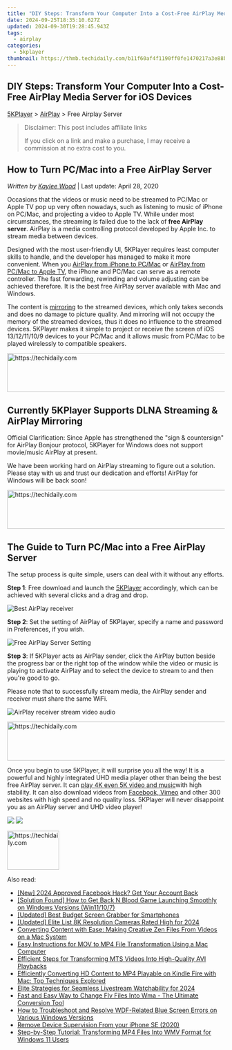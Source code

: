 ```yaml
---
title: "DIY Steps: Transform Your Computer Into a Cost-Free AirPlay Media Server for iOS Devices"
date: 2024-09-25T18:35:10.627Z
updated: 2024-09-30T19:28:45.943Z
tags:
  - airplay
categories:
  - 5kplayer
thumbnail: https://thmb.techidaily.com/b11f60af4f1190ff0fe1470217a3e88ba5ec7f084c8dd4d5a027c3574d3f04e3.jpg
---
```


## DIY Steps: Transform Your Computer Into a Cost-Free AirPlay Media Server for iOS Devices

[5KPlayer](https://tools.techidaily.com/5kplayer/products/) \> [AirPlay](https://tools.techidaily.com/5kplayer/airplay/) \> Free Airplay Server

>  Disclaimer: This post includes affiliate links
>
>  If you click on a link and make a purchase, I may receive a commission at no extra cost to you.
>

## How to Turn PC/Mac into a Free AirPlay Server

 _Written by [Kaylee Wood](https://www.quora.com/profile/Amanda-Hu-21)_ | Last update: April 28, 2020

Occasions that the videos or music need to be streamed to PC/Mac or Apple TV pop up very often nowadays, such as listening to music of iPhone on PC/Mac, and projecting a video to Apple TV. While under most circumstances, the streaming is failed due to the lack of **free AirPlay server**. AirPlay is a media controlling protocol developed by Apple Inc. to stream media between devices. 

Designed with the most user-friendly UI, 5KPlayer requires least computer skills to handle, and the developer has managed to make it more convenient. When you [AirPlay from iPhone to PC/Mac](https://tools.techidaily.com/5kplayer/airplay/) or [AirPlay from PC/Mac to Apple TV](https://tools.techidaily.com/5kplayer/airplay/), the iPhone and PC/Mac can serve as a remote controller. The fast forwarding, rewinding and volume adjusting can be achieved therefore. It is the best free AirPlay server available with Mac and Windows.

The content is [mirroring](https://tools.techidaily.com/5kplayer/airplay/) to the streamed devices, which only takes seconds and does no damage to picture quality. And mirroring will not occupy the memory of the streamed devices, thus it does no influence to the streamed devices. 5KPlayer makes it simple to project or receive the screen of iOS 13/12/11/10/9 devices to your PC/Mac and it allows music from PC/Mac to be played wirelessly to compatible speakers. 

<!-- affiliate ads begin -->
<a href="https://unicoeye.pxf.io/c/5597632/2134239/18498" target="_top" id="2134239">
  <img src="//a.impactradius-go.com/display-ad/18498-2134239" border="0" alt="https://techidaily.com" width="721" height="90"/>
</a>
<img height="0" width="0" src="https://unicoeye.pxf.io/i/5597632/2134239/18498" style="position:absolute;visibility:hidden;" border="0" />
<!-- affiliate ads end -->

## Currently **5KPlayer** Supports DLNA Streaming & AirPlay Mirroring

Official Clarification: Since Apple has strengthened the "sign & countersign" for AirPlay Bonjour protocol, 5KPlayer for Windows does not support movie/music AirPlay at present.

We have been working hard on AirPlay streaming to figure out a solution. Please stay with us and trust our dedication and efforts! AirPlay for Windows will be back soon!

<!-- affiliate ads begin -->
<a href="https://ephamedtechinc.pxf.io/c/5597632/2137211/26400" target="_top" id="2137211">
  <img src="//a.impactradius-go.com/display-ad/26400-2137211" border="0" alt="https://techidaily.com" width="728" height="90"/>
</a>
<img height="0" width="0" src="https://ephamedtechinc.pxf.io/i/5597632/2137211/26400" style="position:absolute;visibility:hidden;" border="0" />
<!-- affiliate ads end -->

## The Guide to Turn PC/Mac into a Free AirPlay Server

The setup process is quite simple, users can deal with it without any efforts.

**Step 1**: Free download and launch the [5KPlayer](https://tools.techidaily.com/5kplayer/products/) accordingly, which can be achieved with several clicks and a drag and drop.

![Best AirPlay receiver](https://www.5kplayer.com/airplay/img/youtube-0119-01.jpg) 

**Step 2**: Set the setting of AirPlay of 5KPlayer, specify a name and password in Preferences, if you wish.

![Free AirPlay Server Setting](https://www.5kplayer.com/airplay/img/5k-free-airplay-server-trl-020901.jpg) 

**Step 3**: If 5KPlayer acts as AirPlay sender, click the AirPlay button beside the progress bar or the right top of the window while the video or music is playing to activate AirPlay and to select the device to stream to and then you're good to go.

Please note that to successfully stream media, the AirPlay sender and receiver must share the same WiFi.

![AirPlay receiver stream video audio](https://www.5kplayer.com/airplay/img/5kplayer-airplay-0120.jpg) 

<!-- affiliate ads begin -->
<a href="https://appsumo.8odi.net/c/5597632/2151884/7443" target="_top" id="2151884">
  <img src="//a.impactradius-go.com/display-ad/7443-2151884" border="0" alt="https://techidaily.com" width="728" height="90"/>
</a>
<img height="0" width="0" src="https://appsumo.8odi.net/i/5597632/2151884/7443" style="position:absolute;visibility:hidden;" border="0" />
<!-- affiliate ads end -->

Once you begin to use 5KPlayer, it will surprise you all the way! It is a powerful and highly integrated UHD media player other than being the best free AirPlay server. It can [play 4K even 5K video and music](https://tools.techidaily.com/5kplayer/video-music-player/)with high stability. It can also download videos from [Facebook, Vimeo](https://tools.techidaily.com/5kplayer/youtube-download/) and other 300 websites with high speed and no quality loss. 5KPlayer will never disappoint you as an AirPlay server and UHD video player!

[![](https://www.5kplayer.com/airplay/../button/freedownwhitewin.png)](https://tools.techidaily.com/5kplayer/products/) [![](https://www.5kplayer.com/airplay/../button/freedownbackmac.png)](https://tools.techidaily.com/5kplayer/products/)

<!-- affiliate ads begin -->
<a href="https://aligracehair.sjv.io/c/5597632/2135408/19272" target="_top" id="2135408">
  <img src="//a.impactradius-go.com/display-ad/19272-2135408" border="0" alt="https://techidaily.com" width="120" height="90"/>
</a>
<img height="0" width="0" src="https://aligracehair.sjv.io/i/5597632/2135408/19272" style="position:absolute;visibility:hidden;" border="0" />
<!-- affiliate ads end -->

<ins class="adsbygoogle"
     style="display:block"
     data-ad-format="autorelaxed"
     data-ad-client="ca-pub-7571918770474297"
     data-ad-slot="1223367746"></ins>

<ins class="adsbygoogle"
     style="display:block"
     data-ad-client="ca-pub-7571918770474297"
     data-ad-slot="8358498916"
     data-ad-format="auto"
     data-full-width-responsive="true"></ins>

<span class="atpl-alsoreadstyle">Also read:</span>
<div><ul>
<li><a href="https://facebook-video-content.techidaily.com/new-2024-approved-facebook-hack-get-your-account-back/"><u>[New] 2024 Approved Facebook Hack? Get Your Account Back</u></a></li>
<li><a href="https://program-issues.techidaily.com/solution-found-how-to-get-back-n-blood-game-launching-smoothly-on-windows-versions-win11107/"><u>[Solution Found] How to Get Back N Blood Game Launching Smoothly on Windows Versions (Win11/10/7)</u></a></li>
<li><a href="https://screen-video-capture.techidaily.com/updated-best-budget-screen-grabber-for-smartphones/"><u>[Updated] Best Budget Screen Grabber for Smartphones</u></a></li>
<li><a href="https://article-tips.techidaily.com/updated-elite-list-8k-resolution-cameras-rated-high-for-2024/"><u>[Updated] Elite List 8K Resolution Cameras Rated High for 2024</u></a></li>
<li><a href="https://media-tips.techidaily.com/converting-content-with-ease-making-creative-zen-files-from-videos-on-a-mac-system/"><u>Converting Content with Ease: Making Creative Zen Files From Videos on a Mac System</u></a></li>
<li><a href="https://media-tips.techidaily.com/easy-instructions-for-mov-to-mp4-file-transformation-using-a-mac-computer/"><u>Easy Instructions for MOV to MP4 File Transformation Using a Mac Computer</u></a></li>
<li><a href="https://media-tips.techidaily.com/efficient-steps-for-transforming-mts-videos-into-high-quality-avi-playbacks/"><u>Efficient Steps for Transforming MTS Videos Into High-Quality AVI Playbacks</u></a></li>
<li><a href="https://media-tips.techidaily.com/efficiently-converting-hd-content-to-mp4-playable-on-kindle-fire-with-mac-top-techniques-explored/"><u>Efficiently Converting HD Content to MP4 Playable on Kindle Fire with Mac: Top Techniques Explored</u></a></li>
<li><a href="https://article-files.techidaily.com/elite-strategies-for-seamless-livestream-watchability-for-2024/"><u>Elite Strategies for Seamless Livestream Watchability for 2024</u></a></li>
<li><a href="https://media-tips.techidaily.com/fast-and-easy-way-to-change-flv-files-into-wma-the-ultimate-conversion-tool/"><u>Fast and Easy Way to Change Flv Files Into Wma - The Ultimate Conversion Tool</u></a></li>
<li><a href="https://network-issues.techidaily.com/how-to-troubleshoot-and-resolve-wdf-related-blue-screen-errors-on-various-windows-versions/"><u>How to Troubleshoot and Resolve WDF-Related Blue Screen Errors on Various Windows Versions</u></a></li>
<li><a href="https://ios-unlock.techidaily.com/remove-device-supervision-from-your-iphone-se-2020-by-drfone-ios/"><u>Remove Device Supervision From your iPhone SE (2020)</u></a></li>
<li><a href="https://media-tips.techidaily.com/step-by-step-tutorial-transforming-mp4-files-into-wmv-format-for-windows-11-users/"><u>Step-by-Step Tutorial: Transforming MP4 Files Into WMV Format for Windows 11 Users</u></a></li>
</ul></div>

